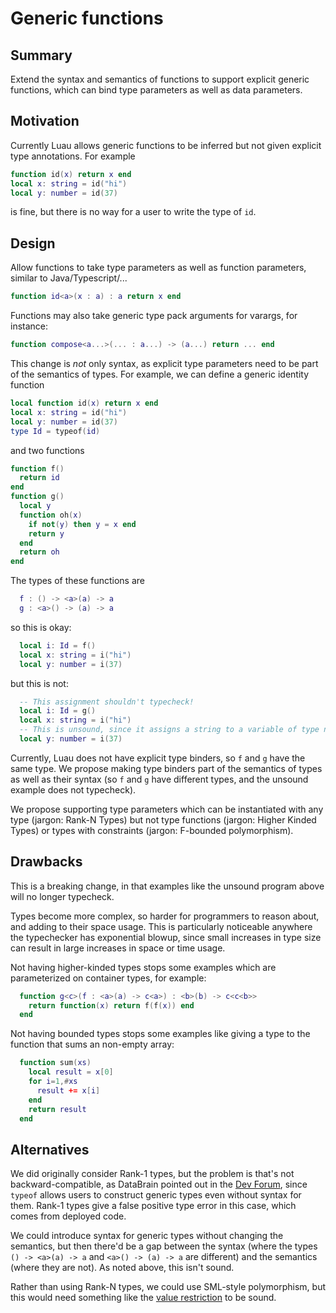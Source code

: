 # Generic functions

## Summary

Extend the syntax and semantics of functions to support explicit generic functions, which can bind type parameters as well as data parameters.

## Motivation

Currently Luau allows generic functions to be inferred but not given explicit type annotations. For example

```lua
function id(x) return x end
local x: string = id("hi")
local y: number = id(37)
```

is fine, but there is no way for a user to write the type of `id`.

## Design

Allow functions to take type parameters as well as function parameters, similar to Java/Typescript/...

```lua
function id<a>(x : a) : a return x end
```

Functions may also take generic type pack arguments for varargs, for instance:

```lua
function compose<a...>(... : a...) -> (a...) return ... end
```

This change is *not* only syntax, as explicit type parameters need to be part of the semantics of types. For example, we can define a generic identity function

```lua
local function id(x) return x end
local x: string = id("hi")
local y: number = id(37)
type Id = typeof(id)
```

and two functions 

```lua
function f()
  return id
end
function g()
  local y
  function oh(x)
    if not(y) then y = x end
    return y
  end
  return oh
end
```

The types of these functions are

```lua
  f : () -> <a>(a) -> a
  g : <a>() -> (a) -> a
```

so this is okay:

```lua
  local i: Id = f()
  local x: string = i("hi")
  local y: number = i(37)
```

but this is not:

```lua
  -- This assignment shouldn't typecheck!
  local i: Id = g()
  local x: string = i("hi")
  -- This is unsound, since it assigns a string to a variable of type number
  local y: number = i(37)
```

Currently, Luau does not have explicit type binders, so `f` and `g` have the same type. We propose making type binders part of the semantics of types as well as their syntax (so `f` and `g` have different types, and the unsound example does not typecheck).

We propose supporting type parameters which can be instantiated with any type (jargon: Rank-N Types) but not type functions (jargon: Higher Kinded Types) or types with constraints (jargon: F-bounded polymorphism).

## Drawbacks

This is a breaking change, in that examples like the unsound program above will no longer typecheck.

Types become more complex, so harder for programmers to reason about, and adding to their space usage. This is particularly noticeable anywhere the typechecker has exponential blowup, since small increases in type size can result in large increases in space or time usage.

Not having higher-kinded types stops some examples which are parameterized on container types, for example:

```lua
  function g<c>(f : <a>(a) -> c<a>) : <b>(b) -> c<c<b>>
    return function(x) return f(f(x)) end
  end
```

Not having bounded types stops some examples like giving a type to the function that sums an non-empty array:

```lua
  function sum(xs)
    local result = x[0]
    for i=1,#xs
      result += x[i]
    end
    return result
  end
```

## Alternatives

We did originally consider Rank-1 types, but the problem is that's not backward-compatible, as DataBrain pointed out in the [Dev Forum](https://devforum.roblox.com/t/luau-recap-march-2021/1141387/29), since `typeof` allows users to construct generic types even without syntax for them. Rank-1 types give a false positive type error in this case, which comes from deployed code.

We could introduce syntax for generic types without changing the semantics, but then there'd be a gap between the syntax (where the types `() -> <a>(a) -> a` and `<a>() -> (a) -> a` are different) and the semantics (where they are not). As noted above, this isn't sound.

Rather than using Rank-N types, we could use SML-style polymorphism, but this would need something like the [value restriction](http://users.cis.fiu.edu/~smithg/cop4555/valrestr.html) to be sound.
